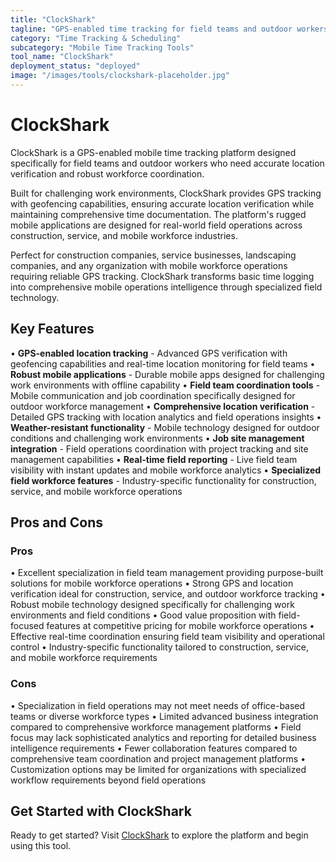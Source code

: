 ```yaml
---
title: "ClockShark"
tagline: "GPS-enabled time tracking for field teams and outdoor workers"
category: "Time Tracking & Scheduling"
subcategory: "Mobile Time Tracking Tools"
tool_name: "ClockShark"
deployment_status: "deployed"
image: "/images/tools/clockshark-placeholder.jpg"
---
```


# ClockShark

ClockShark is a GPS-enabled mobile time tracking platform designed specifically for field teams and outdoor workers who need accurate location verification and robust workforce coordination.

Built for challenging work environments, ClockShark provides GPS tracking with geofencing capabilities, ensuring accurate location verification while maintaining comprehensive time documentation. The platform's rugged mobile applications are designed for real-world field operations across construction, service, and mobile workforce industries.

Perfect for construction companies, service businesses, landscaping companies, and any organization with mobile workforce operations requiring reliable GPS tracking. ClockShark transforms basic time logging into comprehensive mobile operations intelligence through specialized field technology.

## Key Features

• **GPS-enabled location tracking** - Advanced GPS verification with geofencing capabilities and real-time location monitoring for field teams
• **Robust mobile applications** - Durable mobile apps designed for challenging work environments with offline capability
• **Field team coordination tools** - Mobile communication and job coordination specifically designed for outdoor workforce management
• **Comprehensive location verification** - Detailed GPS tracking with location analytics and field operations insights
• **Weather-resistant functionality** - Mobile technology designed for outdoor conditions and challenging work environments
• **Job site management integration** - Field operations coordination with project tracking and site management capabilities
• **Real-time field reporting** - Live field team visibility with instant updates and mobile workforce analytics
• **Specialized field workforce features** - Industry-specific functionality for construction, service, and mobile workforce operations

## Pros and Cons

### Pros
• Excellent specialization in field team management providing purpose-built solutions for mobile workforce operations
• Strong GPS and location verification ideal for construction, service, and outdoor workforce tracking
• Robust mobile technology designed specifically for challenging work environments and field conditions
• Good value proposition with field-focused features at competitive pricing for mobile workforce operations
• Effective real-time coordination ensuring field team visibility and operational control
• Industry-specific functionality tailored to construction, service, and mobile workforce requirements

### Cons
• Specialization in field operations may not meet needs of office-based teams or diverse workforce types
• Limited advanced business integration compared to comprehensive workforce management platforms
• Field focus may lack sophisticated analytics and reporting for detailed business intelligence requirements
• Fewer collaboration features compared to comprehensive team coordination and project management platforms
• Customization options may be limited for organizations with specialized workflow requirements beyond field operations

## Get Started with ClockShark

Ready to get started? Visit [ClockShark](https://www.clockshark.com) to explore the platform and begin using this tool.